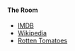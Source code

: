 #### The Room

* [IMDB](https://www.imdb.com/title/tt0368226)
* [Wikipedia](https://sv.wikipedia.org/wiki/The_Room)
* [Rotten Tomatoes](https://www.rottentomatoes.com/m/the_room_1998)
